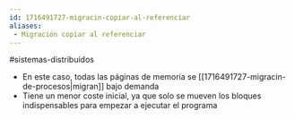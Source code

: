 ```yaml
---
id: 1716491727-migracin-copiar-al-referenciar
aliases:
 - Migración copiar al referenciar
---
```


#sistemas-distribuidos 

- En este caso, todas las páginas de memoria se [[1716491727-migracin-de-procesos|migran]] bajo demanda
- Tiene un menor coste inicial, ya que solo se mueven los bloques indispensables para empezar a ejecutar el programa